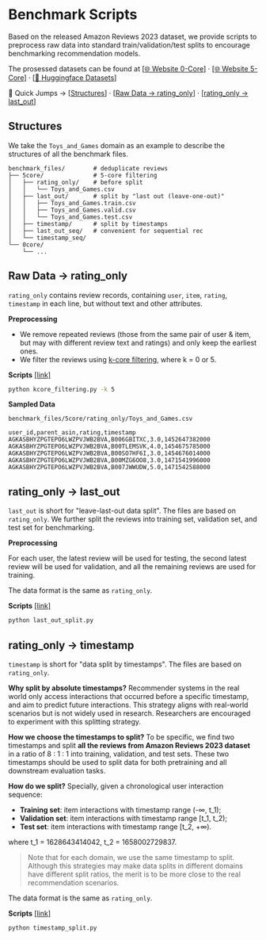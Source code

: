 # Benchmark Scripts

Based on the released Amazon Reviews 2023 dataset, we provide scripts to preprocess raw data into standard train/validation/test splits to encourage benchmarking recommendation models.

The prosessed datasets can be found at [[🌐 Website 0-Core](https://amazon-reviews-2023.github.io/data_processing/0core.html#statistics)] · [[🌐 Website 5-Core](https://amazon-reviews-2023.github.io/data_processing/5core.html#statistics)] · [[🤗 Huggingface Datasets](https://huggingface.co/datasets/McAuley-Lab/Amazon-Reviews-2023)]

🚀 Quick Jumps -> [[Structures](#structures)] · [[Raw Data -> rating_only](#raw-data---rating_only)] · [[rating_only -> last_out](#rating_only---last_out)]

## Structures

We take the `Toys_and_Games` domain as an example to describe the structures of all the benchmark files.

```
benchmark_files/        # deduplicate reviews
├── 5core/              # 5-core filtering
│   ├── rating_only/    # before split
│   │   └── Toys_and_Games.csv
│   ├── last_out/       # split by "last out (leave-one-out)"
│   │   ├── Toys_and_Games.train.csv
│   │   ├── Toys_and_Games.valid.csv
│   │   └── Toys_and_Games.test.csv
│   ├── timestamp/      # split by timestamps
│   ├── last_out_seq/   # convenient for sequential rec
│   └── timestamp_seq/
└── 0core/
    └── ...
```

## Raw Data -> rating_only

`rating_only` contains review records, containing `user`, `item`, `rating`, `timestamp` in each line, but without text and other attributes.

**Preprocessing**

* We remove repeated reviews (those from the same pair of user & item, but may with different review text and ratings) and only keep the earliest ones.
* We filter the reviews using [k-core filtering](https://en.wikipedia.org/wiki/Degeneracy_(graph_theory)), where k = 0 or 5.

**Scripts** [[link]](kcore_filtering.py)

```bash
python kcore_filtering.py -k 5
```

**Sampled Data**

`benchmark_files/5core/rating_only/Toys_and_Games.csv`

```
user_id,parent_asin,rating,timestamp
AGKASBHYZPGTEPO6LWZPVJWB2BVA,B006GBITXC,3.0,1452647382000
AGKASBHYZPGTEPO6LWZPVJWB2BVA,B00TLEMSVK,4.0,1454675785000
AGKASBHYZPGTEPO6LWZPVJWB2BVA,B00SO7HF6I,3.0,1454676014000
AGKASBHYZPGTEPO6LWZPVJWB2BVA,B00MZG6OO8,3.0,1471541996000
AGKASBHYZPGTEPO6LWZPVJWB2BVA,B007JWWUDW,5.0,1471542588000
```

## rating_only -> last_out

`last_out` is short for "leave-last-out data split". The files are based on `rating_only`. We further split the reviews into training set, validation set, and test set for benchmarking.

**Preprocessing**

For each user, the latest review will be used for testing, the second latest review will be used for validation, and all the remaining reviews are used for training.

The data format is the same as `rating_only`.

**Scripts** [[link]](last_out_split.py)

```bash
python last_out_split.py
```

## rating_only -> timestamp

`timestamp` is short for "data split by timestamps". The files are based on `rating_only`.

**Why split by absolute timestamps?** Recommender systems in the real world only access interactions that occurred before a specific timestamp, and aim to predict future interactions. This strategy aligns with real-world scenarios but is not widely used in research. Researchers are encouraged to experiment with this splitting strategy.

**How we choose the timestamps to split?** To be specific, we find two timestamps and split **all the reviews from Amazon Reviews 2023 dataset** in a ratio of 8 : 1 : 1 into training, validation, and test sets. These two timestamps should be used to split data for both pretraining and all downstream evaluation tasks.

**How do we split?** Specially, given a chronological user interaction sequence:
* **Training set**: item interactions with timestamp range (-∞, t_1);
* **Validation set**: item interactions with timestamp range [t_1, t_2);
* **Test set**: item interactions with timestamp range [t_2, +∞).

where t_1 = 1628643414042, t_2 = 1658002729837.

> Note that for each domain, we use the same timestamp to split. Although this strategies may make data splits in different domains have different split ratios, the merit is to be more close to the real recommendation scenarios.

The data format is the same as `rating_only`.

**Scripts** [[link]](timestamp_split.py)

```bash
python timestamp_split.py
```
